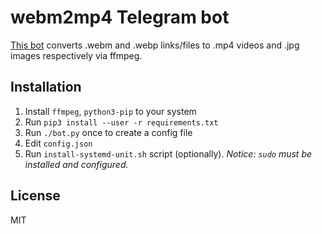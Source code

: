 # webm2mp4 Telegram bot

[This bot](https://t.me/webm2mp4bot) converts .webm and .webp links/files to .mp4 videos and .jpg images respectively via ffmpeg.

## Installation

1. Install `ffmpeg`, `python3-pip` to your system
2. Run `pip3 install --user -r requirements.txt`
3. Run `./bot.py` once to create a config file
4. Edit `config.json`
5. Run `install-systemd-unit.sh` script (optionally). _Notice: `sudo` must be installed and configured._

## License

MIT
